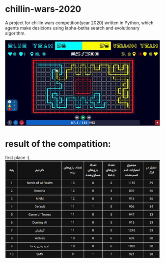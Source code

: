 # chillin-wars-2020
A project for chillin wars competition(year 2020) written in Python, which agents make desicions using lapha-betha search and evolutionary algorithm.

![Game UI](/Image/image2.png)
# result of the compatition:
first place :).
![Ranking Table](/Image/image.png)
